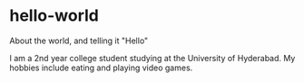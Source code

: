 # hello-world
About the world, and telling it "Hello"

I am a 2nd year college student studying at the University of Hyderabad. My hobbies include eating and playing video games.
